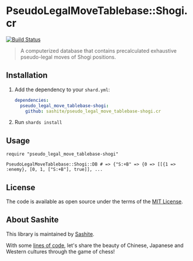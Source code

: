 # PseudoLegalMoveTablebase::Shogi.cr

[![Build Status](https://travis-ci.org/sashite/pseudo_legal_move_tablebase-shogi.cr.svg?branch=master)](https://travis-ci.org/sashite/pseudo_legal_move_tablebase-shogi.cr)

> A computerized database that contains precalculated exhaustive pseudo-legal moves of Shogi positions.

## Installation

1. Add the dependency to your `shard.yml`:

   ```yaml
   dependencies:
     pseudo_legal_move_tablebase-shogi:
       github: sashite/pseudo_legal_move_tablebase-shogi.cr
   ```

2. Run `shards install`

## Usage

```crystal
require "pseudo_legal_move_tablebase-shogi"

PseudoLegalMoveTablebase::Shogi::DB # => {"S:+B" => {0 => [[{1 => :enemy}, [0, 1, ["S:+B"], true]], ...
```

## License

The code is available as open source under the terms of the [MIT License](https://opensource.org/licenses/MIT).

## About Sashite

This library is maintained by [Sashite](https://sashite.com/).

With some [lines of code](https://github.com/sashite/), let's share the beauty of Chinese, Japanese and Western cultures through the game of chess!
